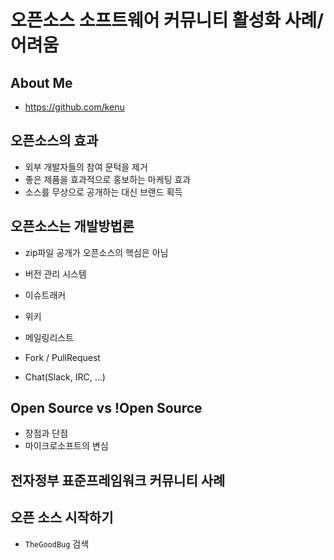 # 오픈소스 소프트웨어 커뮤니티 활성화 사례/어려움
## About Me
* https://github.com/kenu

## 오픈소스의 효과
* 외부 개발자들의 참여 문턱을 제거
* 좋은 제품을 효과적으로 홍보하는 마케팅 효과
* 소스를 무상으로 공개하는 대신 브랜드 획득

## 오픈소스는 개발방법론
* zip파일 공개가 오픈소스의 핵심은 아님
* 버전 관리 시스템
* 이슈트래커
* 위키
* 메일링리스트

* Fork / PullRequest
* Chat(Slack, IRC, ...)

## Open Source vs !Open Source
* 장점과 단점
* 마이크로소프트의 변심



## 전자정부 표준프레임워크 커뮤니티 사례

## 오픈 소스 시작하기
* `TheGoodBug` 검색
